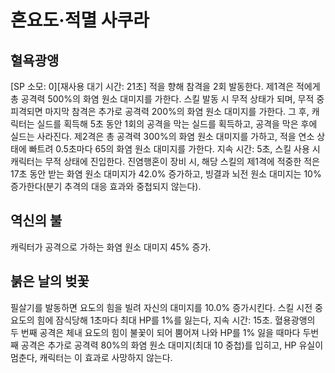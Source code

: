 # 혼요도·적멸 사쿠라

## 혈욕광앵

[SP 소모: 0][재사용 대기 시간: 21초] 적을 향해 참격을 2회 발동한다. 제1격은 적에게 총 공격력 500%의 화염 원소 대미지를 가한다. 스킬 발동 시 무적 상태가 되며, 무적 중 피격되면 마지막 참격은 추가로 공격력 200%의 화염 원소 대미지를 가한다. 그 후, 캐릭터는 실드를 획득해 5초 동안 1회의 공격을 막는 실드를 획득하고, 공격을 막은 후에 실드는 사라진다. 제2격은 총 공격력 300%의 화염 원소 대미지를 가하고, 적을 연소 상태에 빠트려 0.5초마다 65의 화염 원소 대미지를 가한다. 지속 시간: 5초, 스킬 사용 시 캐릭터는 무적 상태에 진입한다.
진염행혼이 장비 시, 해당 스킬의 제1격에 적중한 적은 17초 동안 받는 화염 원소 대미지가 42.0% 증가하고, 빙결과 뇌전 원소 대미지는 10% 증가한다(분기 추격의 대응 효과와 중첩되지 않는다).

## 역신의 불

캐릭터가 공격으로 가하는 화염 원소 대미지 45% 증가.

## 붉은 날의 벚꽃

필살기를 발동하면 요도의 힘을 빌려 자신의 대미지를 10.0% 증가시킨다. 스킬 시전 중 요도의 힘에 잠식당해 1초마다 최대 HP를 1%를 잃는다, 지속 시간: 15초. 혈용광앵의 두 번째 공격은 체내 요도의 힘이 불꽃이 되어 뿜어져 나와 HP를 1% 잃을 때마다 두번째 공격은 추가로 공격력 80%의 화염 원소 대미지(최대 10 중첩)를 입히고, HP 유실이 멈춘다, 캐릭터는 이 효과로 사망하지 않는다.
